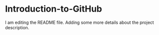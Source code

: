# Introduction-to-GitHub

I am editing the README file. Adding some more details about the project description.
